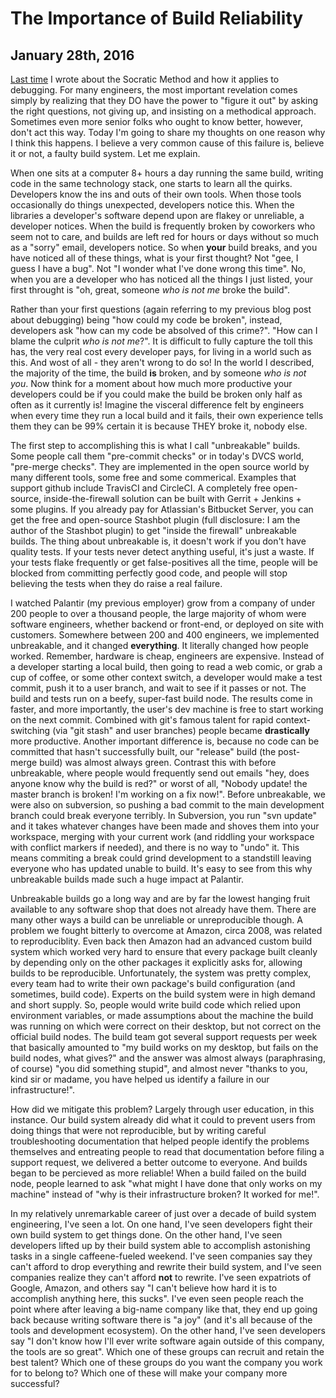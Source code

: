 # The Importance of Build Reliability
## January 28th, 2016

[Last time](2016-01-27-Better-Debugging-Through-Socratic-Method.html)
I wrote about the Socratic Method and how it applies to debugging.
For many engineers, the most important revelation comes simply by realizing
that they DO have the power to "figure it out" by asking the right questions,
not giving up, and insisting on a methodical approach.  Sometimes even more
senior folks who ought to know better, however, don't act this way.  Today I'm
going to share my thoughts on one reason why I think this happens.  I believe a
very common cause of this failure is, believe it or not, a faulty build system.
Let me explain.

When one sits at a computer 8+ hours a day running the same build, writing code
in the same technology stack, one starts to learn all the quirks.  Developers
know the ins and outs of their own tools.  When those tools occasionally do
things unexpected, developers notice this.  When the libraries a developer's
software depend upon are flakey or unreliable, a developer notices.  When the
build is frequently broken by coworkers who seem not to care, and builds are
left red for hours or days without so much as a "sorry" email, developers
notice.  So when **your** build breaks, and you have noticed all of these
things, what is your first thought?  Not "gee, I guess I have a bug".  Not "I
wonder what I've done wrong this time".  No, when you are a developer who has
noticed all the things I just listed, your first throught is "oh, great,
someone *who is not me* broke the build".

Rather than your first questions (again referring to my previous blog post
about debugging) being "how could my code be broken", instead, developers ask
"how can my code be absolved of this crime?".  "How can I blame the culprit
*who is not me*?".  It is difficult to fully capture the toll this has, the
very real cost every developer pays, for living in a world such as this.  And
wost of all - they aren't wrong to do so!  In the world I described, the
majority of the time, the build **is** broken, and by someone *who is not
you*.  Now think for a moment about how much more productive your developers
could be if you could make the build be broken only half as often as it
currently is!  Imagine the visceral difference felt by engineers when every time
they run a local build and it fails, their own experience tells them they can be
99% certain it is because THEY broke it, nobody else.

The first step to accomplishing this is what I call "unbreakable" builds.  Some
people call them "pre-commit checks" or in today's DVCS world, "pre-merge
checks".  They are implemented in the open source world by many different
tools, some free and some commerical.  Examples that support github include
TravisCI and CircleCI.  A completely free open-source, inside-the-firewall
solution can be built with Gerrit + Jenkins + some plugins.  If you already pay
for Atlassian's Bitbucket Server, you can get the free and open-source Stashbot
plugin (full disclosure: I am the author of the Stashbot plugin) to get "inside
the firewall" unbreakable builds.  The thing about unbreakable is, it doesn't
work if you don't have quality tests.  If your tests never detect anything
useful, it's just a waste.  If your tests flake frequently or get
false-positives all the time, people will be blocked from committing perfectly
good code, and people will stop believing the tests when they do raise a real
failure.

I watched Palantir (my previous employer) grow from a company of under 200
people to over a thousand people, the large majority of whom were software
engineers, whether backend or front-end, or deployed on site with customers.
Somewhere between 200 and 400 engineers, we implemented unbreakable, and it
changed **everything**.  It literally changed how people worked.  Remember,
hardware is cheap, engineers are expensive.  Instead of a developer starting a
local build, then going to read a web comic, or grab a cup of coffee, or some
other context switch, a developer would make a test commit, push it to a user
branch, and wait to see if it passes or not.  The build and tests run on a
beefy, super-fast build node.  The results come in faster, and more
importantly, the user's dev machine is free to start working on the next
commit.  Combined with git's famous talent for rapid context-switching (via
"git stash" and user branches) people became **drastically** more
productive.  Another important difference is, because no code can be committed
that hasn't successfully built, our "release" build (the post-merge build) was
almost always green.  Contrast this with before unbreakable, where people would
frequently send out emails "hey, does anyone know why the build is red?" or
worst of all, "Nobody update!  the master branch is broken!  I'm working on a
fix now!".  Before unbreakable, we were also on subversion, so pushing a bad
commit to the main development branch could break everyone terribly.  In
Subversion, you run "svn update" and it takes whatever changes have been made
and shoves them into your workspace, merging with your current work (and
riddling your workspace with conflict markers if needed), and there is no way
to "undo" it.  This means commiting a break could grind development to a
standstill leaving everyone who has updated unable to build.  It's easy to see
from this why unbreakable builds made such a huge impact at Palantir.

Unbreakable builds go a long way and are by far the lowest hanging fruit
available to any software shop that does not already have them.  There are many
other ways a build can be unreliable or unreproducible though.  A problem we
fought bitterly to overcome at Amazon, circa 2008, was related to
reproduciblity.  Even back then Amazon had an advanced custom build system
which worked very hard to ensure that every package built cleanly by depending
only on the other packages it explicitly asks for, allowing builds to be
reproducible.  Unfortunately, the system was pretty complex, every team had to
write their own package's build configuration (and sometimes, build code).
Experts on the build system were in high demand and short supply.  So, people
would write build code which relied upon environment variables, or made
assumptions about the machine the build was running on which were correct on
their desktop, but not correct on the official build nodes.  The build team got
several support requests per week that basically amounted to "my build works on
my desktop, but fails on the build nodes, what gives?" and the answer was
almost always (paraphrasing, of course) "you did something stupid", and almost
never "thanks to you, kind sir or madame, you have helped us identify a failure
in our infrastructure!".

How did we mitigate this problem?  Largely through user education, in this
instance.  Our build system already did what it could to prevent users from
doing things that were not reproducible, but by writing careful troubleshooting
documentation that helped people identify the problems themselves and
entreating people to read that documentation before filing a support request,
we delivered a better outcome to everyone.  And builds began to be percieved as
more reliable!  When a build failed on the build node, people learned to ask
"what might I have done that only works on my machine" instead of "why is their
infrastructure broken?  It worked for me!".

In my relatively unremarkable career of just over a decade of build system
engineering, I've seen a lot.  On one hand, I've seen developers fight their
own build system to get things done.  On the other hand, I've seen developers
lifted up by their build system able to accomplish astonishing tasks in a
single caffeene-fueled weekend.  I've seen companies say they can't afford to
drop everything and rewrite their build system, and I've seen companies realize
they can't afford **not** to rewrite.  I've seen expatriots of Google,
Amazon, and others say "I can't believe how hard it is to accomplish anything
here, this sucks".  I've even seen people reach the point where after leaving a
big-name company like that, they end up going back because writing software
there is "a joy" (and it's all because of the tools and development ecosystem).
On the other hand, I've seen developers say "I don't know how I'll ever write
software again outside of this company, the tools are so great".  Which one of
these groups can recruit and retain the best talent?  Which one of these groups
do you want the company you work for to belong to?  Which one of these will make
your company more successful?
